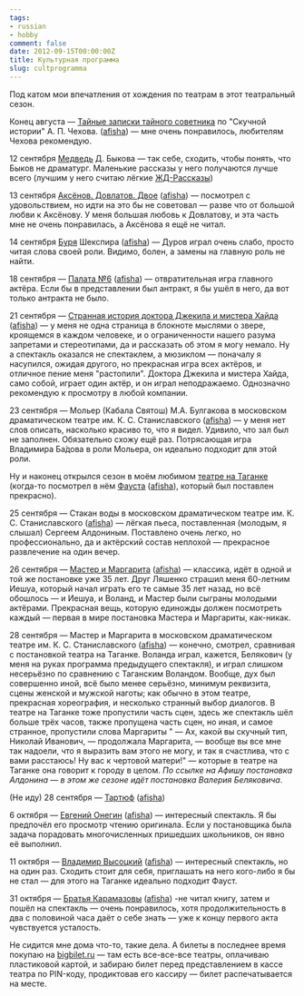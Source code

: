 ```yaml
---
tags:
- russian
- hobby
comment: false
date: 2012-09-15T00:00:00Z
title: Культурная программа
slug: cultprogramma
---
```


Под катом мои впечатления от хождения по театрам в этот театральный сезон.

<!--more-->

Конец августа — [Тайные записки тайного советника](http://ermitazh.theatre.ru/performance/main/taynie_zapiski/) по "Скучной истории" А. П. Чехова. ([afisha](https://www.afisha.ru/performance/79655/)) — мне очень понравилось, любителям Чехова рекомендую.

12 сентября [Медведь](https://www.afisha.ru/performance/86287/) Д. Быкова — так себе, сходить, чтобы понять, что Быков не драматург. Маленькие рассказы у него получаются лучше всего (лучшим у него считаю лёгкие [ЖД-Рассказы](https://www.goodreads.com/book/show/10164071))

13 сентября [Аксёнов. Довлатов. Двое](http://ermitazh.theatre.ru/performance/main/dvoe/) ([afisha](https://www.afisha.ru/performance/89981/)) — посмотрел с удовольствием, но идти на это бы не советовал — разве что от большой любви к Аксёнову. У меня большая любовь к Довлатову, и эта часть мне не очень понравилась, а Аксёнова я ещё не читал.

14 сентября [Буря](http://mbronnaya.theatre.ru/performances/burya/) Шекспира ([afisha](https://www.afisha.ru/performance/87302/)) — Дуров играл очень слабо, просто читая слова своей роли. Видимо, болен, а замены на главную роль не найти.

18 сентября — [Палата №6](http://mbronnaya.theatre.ru/performances/palata6/) ([afisha](https://www.afisha.ru/performance/85608/)) — отвратительная игра главного актёра. Если бы в представлении был антракт, я бы ушёл в него, да вот только антракта не было.

21 сентября — [Странная история доктора Джекила и мистера Хайда](https://mossoveta.ru/performance/Dgekill/) ([afisha](https://www.afisha.ru/performance/68008/)) — у меня не одна страница в блокноте мыслями о звере, кроящемся в каждом человеке, и о ограниченности нашего разума запретами и стереотипами, да и рассказать об этом я могу немало. Ну а спектакль оказался не спектаклем, а мюзиклом — поначалу я насупился, ожидая другого, но прекрасная игра всех актёров, и отличное пение меня "растопили". Доктора Джекила и мистера Хайда, само собой, играет один актёр, и он играл неподражаемо. Однозначно рекомендую к просмотру в любой компании.

23 сентября — Мольер (Кабала Святош) М.А. Булгакова в московском драматическом театре им. К. С. Станиславского ([afisha](https://www.afisha.ru/performance/89313/)) — у меня нет слов описать, насколько красиво то, что я видел. Удивило, что зал был не заполнен. Обязательно схожу ещё раз. Потрясающая игра Владимира Ба́дова в роли Мольера, он идеально подходит для этой роли.

Ну и наконец открылся сезон в моём любимом [театре на Таганке](https://tagankateatr.ru/) (когда-то посмотрел в нём [Фауста](https://tagankateatr.ru/repertuar/faust) ([afisha](https://www.afisha.ru/performance/65711/)), который был поставлен прекрасно).

25 сентября — Стакан воды в московском драматическом театре им. К. С. Станиславского ([afisha](https://www.afisha.ru/performance/67737/)) — лёгкая пьеса, поставленная (молодым, я слышал) Сергеем Алдониным. Поставлено очень легко, но профессионально, да и актёрский состав неплохой — прекрасное развлечение на один вечер.

26 сентября — [Мастер и Маргарита](https://tagankateatr.ru/repertuar/master-i-margarita) ([afisha](https://www.afisha.ru/performance/64928/)) — классика, идёт в одной и той же постановке уже 35 лет. Друг Ляшенко страшил меня 60-летним Иешуа, который начал играть его те самые 35 лет назад, но всё обошлось — и Иешуа, и Воланд, и Мастер были сыграны молодыми актёрами. Прекрасная вещь, которую единожды должен посмотреть каждый — первая в мире постановка Мастера и Маргариты, как-никак.

28 сентября — Мастер и Маргарита в московском драматическом театре им. К. С. Станиславского ([afisha](https://www.afisha.ru/performance/64928/)) — конечно, смотрел, сравнивая с постановкой театра на Таганке. Воланда играл, кажется, Белякович (у меня на руках программа предыдущего спектакля), и играл слишком несерьёзно по сравнению с Таганским Воландом. Вообще, дух был совершенно иной, всё было менее серьёзно, минимум реквизита, сцены женской и мужской наготы; как обычно в этом театре, прекрасная хореография, и несколько странный выбор диалогов. В театре на Таганке тоже пропустили часть сцен, здесь же спектакль шёл больше трёх часов, также пропущена часть сцен, но иная, и самое странное, пропустили слова Маргариты "   — Ах, какой вы скучный тип, Николай Иванович, — продолжала Маргарита, — вообще вы все мне так надоели, что я выразить вам этого не могу, и  так я счастлива, что с вами расстаюсь! Ну вас к чертовой матери!" — которые в театре на Таганке она говорит к городу в целом. *По ссылке на Афишу постановка Алдонина — в этом же сезоне идёт постановка Валерия Беляковича*.

(Не иду) 28 сентября — [Тартюф](https://tagankateatr.ru/repertuar/tartuf) ([afisha](https://www.afisha.ru/performance/65004/))

6 октября — [Евгений Онегин](https://tagankateatr.ru/repertuar/evgeniy-onegin) ([afisha](https://www.afisha.ru/performance/64926/)) — интересный спектакль. Я бы предпочёл его просмотр чтению оригинала. Если у постановщика была задача порадовать многочисленных пришедших школьников, он явно её выполнил.

11 октября — [Владимир Высоцкий](https://tagankateatr.ru/repertuar/visotzkiy) ([afisha](https://www.afisha.ru/performance/64999/)) — интересный спектакль, но на один раз. Сходить стоит для себя, приглашать на него кого-либо я бы не стал — для этого на Таганке идеально подходит Фауст.

31 октября — [Братья Карамазовы](https://tagankateatr.ru/repertuar/karamazovi) ([afisha](https://www.afisha.ru/performance/65089/)) -не читал книгу, затем и пошёл на спектакль — очень понравилось, хотя продолжительность в два с половиной часа даёт о себе знать — уже к концу первого акта чувствуется усталость.

Не сидится мне дома что-то, такие дела. А билеты в последнее время покупаю на [bigbilet.ru](https://bigbilet.ru/) — там есть все-все-все театры, оплачиваю пластиковой картой, и забираю билет перед представлением в кассе театра по PIN-коду, продиктовав его кассиру — билет распечатывается на месте.

